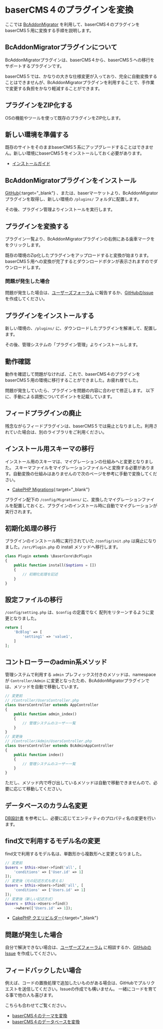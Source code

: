 # baserCMS４のプラグインを変換

ここでは [BcAddonMigrator](https://github.com/baserproject/BcAddonMigrator) を利用して、baserCMS４のプラグインを baserCMS５用に変換する手順を説明します。

## BcAddonMigratorプラグインについて
BcAddonMigratorプラグインは、baserCMS４から、baserCMS５への移行をサポートするプラグインです。

baserCMS５では、かなりの大きな仕様変更が入っており、完全に自動変換することはできませんが、BcAddonMigratorプラグインを利用することで、手作業で変更する負担をかなり軽減することができます。

## プラグインをZIP化する
OSの機能やツールを使って既存のプラグインをZIP化します。

## 新しい環境を準備する
既存のサイトをそのままbaserCMS５系にアップグレードすることはできません。新しい環境にbaserCMS５をインストールしておく必要があります。

- [インストールガイド](./introduce/index)

## BcAddonMigratorプラグインをインストール
[GitHub](https://github.com/baserproject/BcAddonMigrator){:target="_blank"} 、または、baserマーケットより、BcAddonMigratorプラグインを取得し、新しい環境の `/plugins/` フォルダに配置します。

その後、プラグイン管理よりインストールを実行します。

## プラグインを変換する
プラグイン一覧より、BcAddonMigratorプラグインの右側にある歯車マークををクリックします。

既存の環境のZip化したプラグインをアップロードすると変換が始まります。baserCMS５用への変換が完了するとダウンロードボタンが表示されますのでダウンロードします。

### 問題が発生した場合
問題が発生した場合は、[ユーザーズフォーラム](https://forum.basercms.net/) に報告するか、[GitHubのIssue](https://github.com/baserproject/BcAddonMigrator/issues) を作成してください。

## プラグインをインストールする
新しい環境の、`/plugins/` に、ダウンロードしたプラグインを解凍して、配置します。

その後、管理システムの「プラグイン管理」よりインストールします。

## 動作確認
動作を確認して問題がなければ、これで、baserCMS４のプラグインをbaserCMS５用の環境に移行することができました。お疲れ様でした。

問題が発生していたら、プラグインを問題の内容に合わせて修正します。
以下に、手動による調整についてポイントを記載しています。

## フィードプラグインの廃止
残念ながらフィードプラグインは、baserCMS５では廃止となりました。利用されていた場合は、別のライブラリをご利用ください。

## インストール用スキーマの移行
インストール用のスキーマは、マイグレーションの仕組みへと変更となりました。
スキーマファイルをマイグレーションファイルへと変換する必要があります。自動変換の仕組みはありませんので次のページを参考に手動で変換してください。

- [CakePHP Migrations](https://book.cakephp.org/migrations/3/ja/index.html){:target="_blank"}

プラグイン配下の `/config/Migrations/` に、変換したマイグレーションファイルを配置しておくと、プラグインのインストール時に自動でマイグレーションが実行されます。

## 初期化処理の移行
プラグインのインストール時に実行されていた `/config/init.php` は廃止になりました。`/src/Plugin.php` の install メソッドへ移行します。

```php
class Plugin extends \BaserCore\BcPlugin
{
    public function install($options = [])
    {
        // 初期化処理を記述
    }
}
```

## 設定ファイルの移行
`/config/setting.php` は、`$config` の定義でなく 配列をリターンするように変更となりました。

```php
return [
    'BcBlog' => [
        'setting1' => 'value1',
    ]
];
```

## コントローラーのadmin系メソッド
管理システムで利用する `admin` プレフィックス付きのメソッドは、namespace が `Controller/Admin` に変更となったため、BcAddonMigratorプラグインでは、メソッドを自動で移動しています。

```php
// 変更前
// /Controller/UsersController.php
class UsersController extends AppController
{
    public function admin_index()
    {
        // 管理システムのユーザー一覧
    }
}
// 変更後
// /Controller/Admin/UsersController.php
class UsersController extends BcAdminAppController
{
    public function index()
    {
        // 管理システムのユーザー一覧
    }
}
```

ただし、メソッド内で呼び出しているメソッドは自動で移動できませんので、必要に応じて移動してください。

## データベースのカラム名変更
[DB設計書](../package/database) を参考にし、必要に応じてエンティティのプロパティ名の変更を行います。


## find文で利用するモデル名の変更
find文で利用するモデル名は、単数形から複数形へと変更となりました。

```php
// 変更前
$users = $this->User->find('all', [
    'conditions' => ['User.id' => 1]
]);
// 変更後（元の記述方式も使える）
$users = $this->Users->find('all', [
    'conditions' => ['Users.id' => 1]
]);
// 変更後（新しい記述方式）
$users = $this->Users->find()
    ->where(['Users.id' => 1]);
```

- [CakePHP クエリビルダー](https://book.cakephp.org/4/ja/orm/query-builder.html){:target="_blank"}

## 問題が発生した場合
自分で解決できない場合は、[ユーザーズフォーラム](https://forum.basercms.net/) に相談するか、[GitHubのIssue](https://github.com/baserproject/BcAddonMigrator/issues) を作成してください。

## フィードバックしたい場合
例えば、コードの置換処理で追加したいものがある場合は、GitHubでプルリクエストを送信してください。Issueの作成でも構いません。
一緒にコードを育てる事で他の人も喜びます。

こちらも合わせてご覧ください。
- [baserCMS４のテーマを変換](../theme/migration_theme_from_ver4)
- [baserCMS４のデータベースを変換](../migration_db_from_ver4)